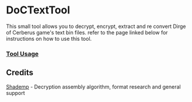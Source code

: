 # DoCTextTool
This small tool allows you to decrypt, encrypt, extract and re convert Dirge of Cerberus game's text bin files. refer to the page linked below for instructions on how to use this tool.
### [Tool Usage](https://github.com/Surihix/DoCTextTool/blob/master/Docs/ToolUsage.md)</font>

## Credits
[Shademp](https://github.com/Shademp) - Decryption assembly algorithm, format research and general support
